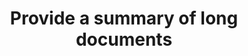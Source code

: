 ---
title: Provide a summary of long documents
permalink: /coga-draft/guide/clear/summary-text
github:
  repository: w3c/wai-coga
layout: guide
feedbackmail: wai@w3.org

---